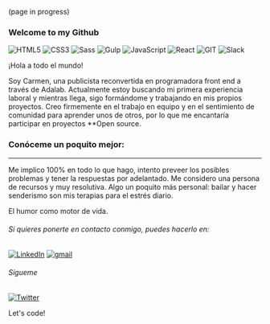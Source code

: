 
(page in progress)
### Welcome to my Github
![HTML5](https://img.shields.io/badge/-HTML5-%23E34F26?logo=html5&logoColor=white)
![CSS3](https://img.shields.io/badge/-CSS3-%231572B6?logo=css3&logoColor=white)
![Sass](https://img.shields.io/badge/-Sass-%23CC6699?logo=sass&logoColor=white)
![Gulp](https://img.shields.io/badge/-Gulp-%23CF4647?logo=Gulp&logoColor=white)
![JavaScript](https://img.shields.io/badge/-JavaScript-%23F7DF1E?logo=javascript&logoColor=white)
![React](https://img.shields.io/badge/-React-%2361DAFB?logo=react&logoColor=white)
![GIT](https://img.shields.io/badge/-Git-%23F05032?logo=git&logoColor=white)
![Slack](https://img.shields.io/badge/-Slack-%234A154B?logo=Slack&logoColor=white)
<!--Hello everyone! 
I'm Carmen,a junior developer front end. I´ve recently finished a bootcamp in Adalad and I'm exciting to have my first work experience meanwhile 
I’m currently working on personal projects and I’m looking to collaborate on Open Source projects.
 If you have any idea to develop, let's talk about it! -->

¡Hola a todo el mundo! 

Soy Carmen, una publicista reconvertida en programadora front end a través de Adalab.
Actualmente estoy buscando mi primera experiencia laboral y mientras llega, sigo formándome y trabajando en mis propios proyectos. 
Creo firmemente en el trabajo en equipo y en el sentimiento de comunidad para aprender unos de otros, por lo que me encantaría participar en proyectos **Open source.


### Conóceme un poquito mejor:
---
Me implico 100% en todo lo que hago, intento preveer los posibles problemas y tener la respuestas por adelantado. Me considero una persona de recursos y muy resolutiva.
Algo un poquito más personal: bailar y hacer senderismo son mis terapias para el estrés diario. 

El humor como motor de vida. 


<h6>Si quieres ponerte en contacto conmigo, puedes hacerlo en:</h6>

<a href="https://www.linkedin.com/in/carmen-ramart/"><img img alt="LinkedIn" src="https://img.shields.io/badge/linkedin-0e76a8.svg?&style=for-the-badge&logo=linkedin&logoColor=white" /></a> 
<a href="mailto:carmen.rama91@gmail.com"><img alt="gmail" src="https://img.shields.io/badge/gmail-red.svg?&style=for-the-badge&logo=gmail&logoColor=white" /></a>

<h6> Sígueme </h6> <a href="https://twitter.com/CM_Ramart"><img alt="Twitter" src="https://img.shields.io/badge/twitter-%231DA1F2.svg?&style=for-the-badge&logo=twitter&logoColor=white" /></a>

Let's code!
